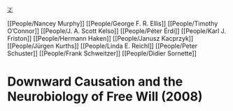 [🇿](zotero://select/library/items/U4B8JJCR)

[[People/Nancey Murphy]] [[People/George F. R. Ellis]] [[People/Timothy O’Connor]] [[People/J. A. Scott Kelso]] [[People/Péter Érdi]] [[People/Karl J. Friston]] [[People/Hermann Haken]] [[People/Janusz Kacprzyk]] [[People/Jürgen Kurths]] [[People/Linda E. Reichl]] [[People/Peter Schuster]] [[People/Frank Schweitzer]] [[People/Didier Sornette]] 
# Downward Causation and the Neurobiology of Free Will (2008)

